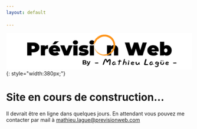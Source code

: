 ```yaml
---
layout: default

---
```

![logo de Prévision Web](assets/images/logo.png){: style="width:380px;"}

# Site en cours de construction...

Il devrait être en ligne dans quelques jours.
En attendant vous pouvez me contacter par mail à [mathieu.lague@previsionweb.com](mailto:mathieu.lague@previsionweb.com)
